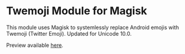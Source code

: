 # Twemoji Module for Magisk

This module uses Magisk to systemlessly replace Android emojis with Twemoji (Twitter Emoji). Updated for Unicode 10.0.

Preview available [here](https://emojipedia.org/twitter/twemoji-2.7/).